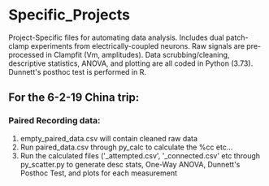 # Specific_Projects
Project-Specific files for automating data analysis. Includes dual patch-clamp experiments from electrically-coupled neurons. Raw signals are pre-processed in Clampfit (Vm, amplitudes). Data scrubbing/cleaning, descriptive statistics, ANOVA, and plotting are all coded in Python (3.73). Dunnett's posthoc test is performed in R. 

## For the 6-2-19 China trip:
### Paired Recording data:
1. empty_paired_data.csv will contain cleaned raw data
2. Run paired_data.csv through py_calc to calculate the %cc etc...
3. Run the calculated files ('_attempted.csv', '_connected.csv' etc through py_scatter.py to generate desc stats, One-Way ANOVA, Dunnett's Posthoc Test, and plots for each measurement


